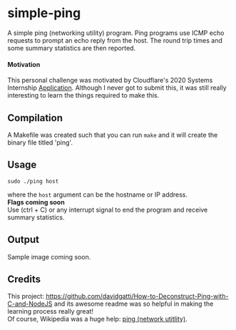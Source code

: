 # simple-ping
A simple ping (networking utility) program.
Ping programs use ICMP echo requests to prompt an echo reply from the host.
The round trip times and some summary statistics are then reported.
#### Motivation
This personal challenge was motivated by Cloudflare's 2020 Systems Internship [Application](https://github.com/cloudflare-internship-2020/internship-application-systems).
Although I never got to submit this, it was still really interesting to learn the things required to make this.
## Compilation
A Makefile was created such that you can run `make` and it will create the binary file titled 'ping'.
## Usage
```
sudo ./ping host
```
where the `host` argument can be the hostname or IP address. \
**Flags coming soon** \
Use (ctrl + C) or any interrupt signal to end the program and receive summary statistics.
## Output
Sample image coming soon.
## Credits
This project: https://github.com/davidgatti/How-to-Deconstruct-Ping-with-C-and-NodeJS and its awesome readme was so helpful in making the learning process really great! \
Of course, Wikipedia was a huge help: [ping (network utitlity)](https://en.wikipedia.org/wiki/Ping_(networking_utility)).
